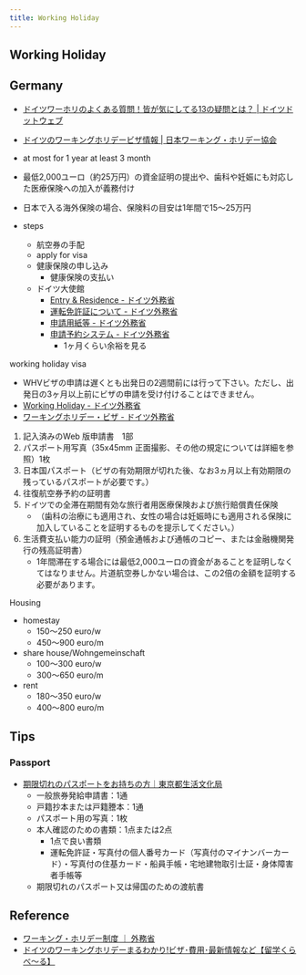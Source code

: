 ```yaml
---
title: Working Holiday
---
```


## Working Holiday


## Germany
* [ドイツワーホリのよくある質問！皆が気にしてる13の疑問とは？ | ドイツドットウェブ](http://infodich.com/archives/8446)
* [ドイツのワーキングホリデービザ情報 | 日本ワーキング・ホリデー協会](https://www.jawhm.or.jp/visa/v-deu.html)
* at most for 1 year at least 3 month
* 最低2,000ユーロ（約25万円）の資金証明の提出や、歯科や妊娠にも対応した医療保険への加入が義務付け
* 日本で入る海外保険の場合、保険料の目安は1年間で15～25万円

* steps
    * 航空券の手配
    * apply for visa
    * 健康保険の申し込み
        * 健康保険の支払い
    * ドイツ大使館
        * [Entry & Residence - ドイツ外務省](https://japan.diplo.de/ja-ja/service/entry/932308)
        * [運転免許証について - ドイツ外務省](https://japan.diplo.de/ja-ja/service/-/1212270)
        * [申請用紙等 - ドイツ外務省](https://japan.diplo.de/ja-ja/service/teaser-download/944874)
        * [申請予約システム - ドイツ外務省](https://japan.diplo.de/ja-ja/service/appointment/899476)
            * 1ヶ月くらい余裕を見る

working holiday visa

* WHVビザの申請は遅くとも出発日の2週間前には行って下さい。ただし、出発日の3ヶ月以上前にビザの申請を受け付けることはできません。
* [Working Holiday - ドイツ外務省](https://japan.diplo.de/ja-ja/service/-/1032658)
* [ワーキングホリデー・ビザ - ドイツ外務省](https://japan.diplo.de/ja-ja/service/wh/957786)
1. 記入済みのWeb 版申請書　1部
2. パスポート用写真（35x45mm 正面撮影、その他の規定については詳細を参照）1枚
3. 日本国パスポート（ビザの有効期限が切れた後、なお3ヵ月以上有効期限の残っているパスポートが必要です。）
4. 往復航空券予約の証明書
5. ドイツでの全滞在期間有効な旅行者用医療保険および旅行賠償責任保険
    * （歯科の治療にも適用され、女性の場合は妊娠時にも適用される保険に加入していることを証明するものを提示してください。）
6. 生活費支払い能力の証明（預金通帳および通帳のコピー、または金融機関発行の残高証明書）
    * 1年間滞在する場合には最低2,000ユーロの資金があることを証明しなくてはなりません。片道航空券しかない場合は、この2倍の金額を証明する必要があります。

Housing

* homestay
    * 150～250 euro/w
    * 450～900 euro/m
* share house/Wohngemeinschaft
    * 100～300 euro/w
    * 300～650 euro/m
* rent
    * 180～350 euro/w
    * 400～800 euro/m

## Tips

### Passport
* [期限切れのパスポートをお持ちの方｜東京都生活文化局](http://www.seikatubunka.metro.tokyo.jp/passport/guide/application/0000000371.html)
    * 一般旅券発給申請書：1通
    * 戸籍抄本または戸籍謄本：1通
    * パスポート用の写真：1枚
    * 本人確認のための書類：1点または2点
        * 1点で良い書類
        * 運転免許証・写真付の個人番号カード（写真付のマイナンバーカード）・写真付の住基カード・船員手帳・宅地建物取引士証・身体障害者手帳等
    * 期限切れのパスポート又は帰国のための渡航書


## Reference
* [ワーキング・ホリデー制度 ｜ 外務省](https://www.mofa.go.jp/mofaj/toko/visa/working_h.html)
* [ドイツのワーキングホリデーまるわかり!ビザ･費用･最新情報など【留学くらべ〜る】](https://ryugaku.kuraveil.jp/working-holiday/germany/)
